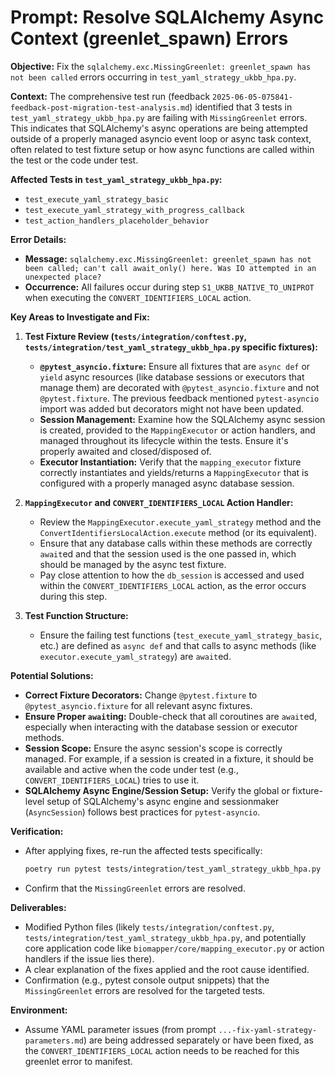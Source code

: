# Prompt: Resolve SQLAlchemy Async Context (greenlet_spawn) Errors

**Objective:** Fix the `sqlalchemy.exc.MissingGreenlet: greenlet_spawn has not been called` errors occurring in `test_yaml_strategy_ukbb_hpa.py`.

**Context:**
The comprehensive test run (feedback `2025-06-05-075841-feedback-post-migration-test-analysis.md`) identified that 3 tests in `test_yaml_strategy_ukbb_hpa.py` are failing with `MissingGreenlet` errors. This indicates that SQLAlchemy's async operations are being attempted outside of a properly managed asyncio event loop or async task context, often related to test fixture setup or how async functions are called within the test or the code under test.

**Affected Tests in `test_yaml_strategy_ukbb_hpa.py`:**

*   `test_execute_yaml_strategy_basic`
*   `test_execute_yaml_strategy_with_progress_callback`
*   `test_action_handlers_placeholder_behavior`

**Error Details:**

*   **Message:** `sqlalchemy.exc.MissingGreenlet: greenlet_spawn has not been called; can't call await_only() here. Was IO attempted in an unexpected place?`
*   **Occurrence:** All failures occur during step `S1_UKBB_NATIVE_TO_UNIPROT` when executing the `CONVERT_IDENTIFIERS_LOCAL` action.

**Key Areas to Investigate and Fix:**

1.  **Test Fixture Review (`tests/integration/conftest.py`, `tests/integration/test_yaml_strategy_ukbb_hpa.py` specific fixtures):**
    *   **`@pytest_asyncio.fixture`:** Ensure all fixtures that are `async def` or `yield` async resources (like database sessions or executors that manage them) are decorated with `@pytest_asyncio.fixture` and not `@pytest.fixture`. The previous feedback mentioned `pytest-asyncio` import was added but decorators might not have been updated.
    *   **Session Management:** Examine how the SQLAlchemy async session is created, provided to the `MappingExecutor` or action handlers, and managed throughout its lifecycle within the tests. Ensure it's properly awaited and closed/disposed of.
    *   **Executor Instantiation:** Verify that the `mapping_executor` fixture correctly instantiates and yields/returns a `MappingExecutor` that is configured with a properly managed async database session.

2.  **`MappingExecutor` and `CONVERT_IDENTIFIERS_LOCAL` Action Handler:**
    *   Review the `MappingExecutor.execute_yaml_strategy` method and the `ConvertIdentifiersLocalAction.execute` method (or its equivalent).
    *   Ensure that any database calls within these methods are correctly `await`ed and that the session used is the one passed in, which should be managed by the async test fixture.
    *   Pay close attention to how the `db_session` is accessed and used within the `CONVERT_IDENTIFIERS_LOCAL` action, as the error occurs during this step.

3.  **Test Function Structure:**
    *   Ensure the failing test functions (`test_execute_yaml_strategy_basic`, etc.) are defined as `async def` and that calls to async methods (like `executor.execute_yaml_strategy`) are `await`ed.

**Potential Solutions:**

*   **Correct Fixture Decorators:** Change `@pytest.fixture` to `@pytest_asyncio.fixture` for all relevant async fixtures.
*   **Ensure Proper `await`ing:** Double-check that all coroutines are `await`ed, especially when interacting with the database session or executor methods.
*   **Session Scope:** Ensure the async session's scope is correctly managed. For example, if a session is created in a fixture, it should be available and active when the code under test (e.g., `CONVERT_IDENTIFIERS_LOCAL`) tries to use it.
*   **SQLAlchemy Async Engine/Session Setup:** Verify the global or fixture-level setup of SQLAlchemy's async engine and sessionmaker (`AsyncSession`) follows best practices for `pytest-asyncio`.

**Verification:**

*   After applying fixes, re-run the affected tests specifically:
    ```bash
    poetry run pytest tests/integration/test_yaml_strategy_ukbb_hpa.py -k "test_execute_yaml_strategy_basic or test_execute_yaml_strategy_with_progress_callback or test_action_handlers_placeholder_behavior" -v
    ```
*   Confirm that the `MissingGreenlet` errors are resolved.

**Deliverables:**

*   Modified Python files (likely `tests/integration/conftest.py`, `tests/integration/test_yaml_strategy_ukbb_hpa.py`, and potentially core application code like `biomapper/core/mapping_executor.py` or action handlers if the issue lies there).
*   A clear explanation of the fixes applied and the root cause identified.
*   Confirmation (e.g., pytest console output snippets) that the `MissingGreenlet` errors are resolved for the targeted tests.

**Environment:**

*   Assume YAML parameter issues (from prompt `...-fix-yaml-strategy-parameters.md`) are being addressed separately or have been fixed, as the `CONVERT_IDENTIFIERS_LOCAL` action needs to be reached for this greenlet error to manifest.
